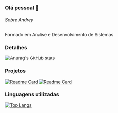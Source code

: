 ### Olá pessoal 👋

###### Sobre Andrey
Formado em Análise e Desenvolvimento de Sistemas

### Detalhes
![Anurag's GitHub stats](https://github-readme-stats.vercel.app/api?username=andreyklaveren&show_icon=true&rank_icon=github&theme=dark&hide=contribs,prs)

### Projetos
[![Readme Card](https://github-readme-stats.vercel.app/api/pin/?username=andreyklaveren&repo=Tik-Tok-Clone&theme=dark)](https://github.com/andreyklaveren/github-readme-stats) [![Readme Card](https://buscador-cep-mu-ebon.vercel.app/api/pin/?username=andreyklaveren&repo=buscador-cep&theme=dark)](https://github.com/andreyklaveren/github-readme-stats)



### Linguagens utilizadas
[![Top Langs](https://github-readme-stats.vercel.app/api/top-langs/?username=andreyklaveren&layout=donut&theme=dark)](https://github.com/andreyklaveren/github-readme-stats)
